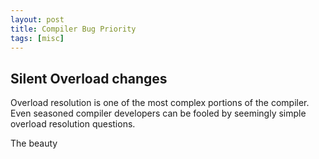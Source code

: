 ```yaml
---
layout: post
title: Compiler Bug Priority
tags: [misc]
---
```


## Silent Overload changes

Overload resolution is one of the most complex portions of the compiler. Even seasoned compiler developers can be fooled by seemingly simple overload resolution questions.  

The beauty
